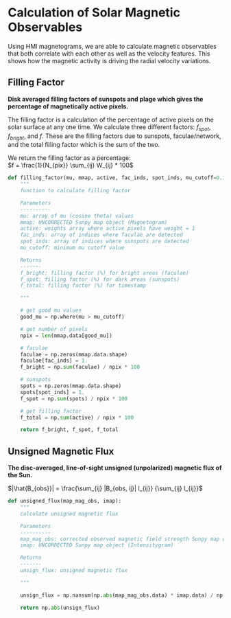 # Calculation of Solar Magnetic Observables

Using HMI magnetograms, we are able to calculate magnetic observables that
both correlate with each other as well as the velocity features. This shows 
how the magnetic activity is driving the radial velocity variations.  

## Filling Factor

**Disk averaged filling factors of sunspots and plage which gives
the percentage of magnetically active pixels.**  

The filling factor is a calculation of the percentage of active pixels on the solar
surface at any one time. We calculate three different factors: $f_{spot}$, $f_{bright}$,
and $f$. These are the filling factors due to sunspots, faculae/network, and the total
filling factor which is the sum of the two.  

We return the filling factor as a percentage:  
$f = \frac{1}{N_{pix}} \sum_{ij} W_{ij} * 100$

```python
def filling_factor(mu, mmap, active, fac_inds, spot_inds, mu_cutoff=0.3):
    """
    function to calculate filling factor

    Parameters
    ----------
    mu: array of mu (cosine theta) values
    mmap: UNCORRECTED Sunpy map object (Magnetogram)
    active: weights array where active pixels have weight = 1
    fac_inds: array of indices where faculae are detected
    spot_inds: array of indices where sunspots are detected
    mu_cutoff: minimum mu cutoff value

    Returns
    -------
    f_bright: filling factor (%) for bright areas (faculae)
    f_spot: filling factor (%) for dark areas (sunspots)
    f_total: filling factor (%) for timestamp

    """

    # get good mu values
    good_mu = np.where(mu > mu_cutoff)

    # get number of pixels
    npix = len(mmap.data[good_mu])

    # faculae
    faculae = np.zeros(mmap.data.shape)
    faculae[fac_inds] = 1.
    f_bright = np.sum(faculae) / npix * 100

    # sunspots
    spots = np.zeros(mmap.data.shape)
    spots[spot_inds] = 1.
    f_spot = np.sum(spots) / npix * 100

    # get filling factor
    f_total = np.sum(active) / npix * 100

    return f_bright, f_spot, f_total
```

## Unsigned Magnetic Flux

**The disc-averaged, line-of-sight unsigned (unpolarized) magnetic flux of the Sun.**

$|\hat{B_{obs}}| = \frac{\sum_{ij} |B_{obs, ij}| I_{ij}} {\sum_{ij} I_{ij}}$

```python
def unsigned_flux(map_mag_obs, imap):
    """
    calculate unsigned magnetic flux

    Parameters
    ----------
    map_mag_obs: corrected observed magnetic field strength Sunpy map object (Magnetogram)
    imap: UNCORRECTED Sunpy map object (Intensitygram)

    Returns
    -------
    unsign_flux: unsigned magnetic flux

    """

    unsign_flux = np.nansum(np.abs(map_mag_obs.data) * imap.data) / np.nansum(imap.data)

    return np.abs(unsign_flux)
```


